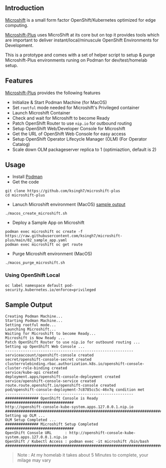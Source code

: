 ## Introduction

[Microshift](https://github.com/redhat-et/microshift) is a small form factor OpenShift/Kubernetes optimized for edge computing. 

[Microshift-Plus](https://github.com/ksingh7/microshift-plus) uses MicroShift at its core but on top it provides tools which are important to deliver instant/local/minuscule OpenShift Environments for Development. 

This is a prototype and comes with a set of helper script to setup & purge Microshift-Plus environments runing on Podman for dev/test/homelab setup.

## Features
[Microshift-Plus](https://github.com/ksingh7/microshift-plus) provides the following features
- Initialize & Start Podman Machine (for MacOS)
- Set `rootful` mode needed for Microshift's Privileged container
- Launch Microshift Container
- Check and wait for Microshift to become Ready
- Patch OpenShift Router to use `nip.io` for outbound routing
- Setup OpenShift Web/Developer Console for Microshift
- Get the URL of OpenShift Web Console for easy access
- Setup OpenShift Operator Lifecycle Manager (OLM) (For Operator Catalog)
- Scale down OLM packageserver replica to 1 (optimiaztion, default is 2)

## Usage
- Install [Podman](https://podman.io/getting-started/installation)
- Get the code
```
git clone https://github.com/ksingh7/microshift-plus
cd microshift-plus
```
- Lanuch Microshift environment (MacOS) [sample output](https://github.com/ksingh7/microshift-plus#sample-output)
```
./macos_create_microshift.sh
```
- Deploy a Sample App on Microshift
```
podman exec microshift oc create -f https://raw.githubusercontent.com/ksingh7/microshift-plus/main/02_sample_app.yaml
podman exec microshift oc get route
```
- Purge Microshift environment (MacOS)
```
./macos_purge_microshift.sh
```

### Using OpenShift Local

```
oc label namespace default pod-security.kubernetes.io/enforce=privileged
```

## Sample Output
```
Creating Podman Machine...
Starting Podman Machine...
Setting rootful mode...
Launching Microshift...
Waiting for Microshift to become Ready...
Microshift is Now Ready ...
Patch OpenShift Router to use nip.io for outbound routing ...
Setting up OpenShift Web Console ...
----------------------------------------------------------
serviceaccount/openshift-console created
secret/openshift-console-secret created
clusterrolebinding.rbac.authorization.k8s.io/openshift-console-cluster-role-binding created
service/kube-api created
deployment.apps/openshift-console-deployment created
service/openshift-console-service created
route.route.openshift.io/openshift-console created
pod/openshift-console-deployment-7c8785cc5c-46v7q condition met
----------------------------------------------------------
############### OpenShift Console is Ready ###############################
http://openshift-console-kube-system.apps.127.0.0.1.nip.io
##########################################################################
Setting up OLM ...
OLM Setup Completed ...
############### Microshift Setup Completed ###############################
OpenShift Console URL      : http://openshift-console-kube-system.apps.127.0.0.1.nip.io
OpenShift / Kubectl Access : podman exec -it microshift /bin/bash
##########################################################################
```
> Note : At my homelab it takes about 5 Minutes to complete, your milage may vary
